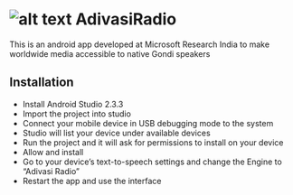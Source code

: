 # ![alt text](https://raw.githubusercontent.com/brijmohan/AdivasiRadio/master/app/src/main/res/mipmap-xxhdpi/ic_launcher.png "Adivasi Radio") AdivasiRadio
This is an android app developed at Microsoft Research India to make worldwide media accessible to native Gondi speakers

## Installation
- Install Android Studio 2.3.3
- Import the project into studio
- Connect your mobile device in USB debugging mode to the system
- Studio will list your device under available devices
- Run the project and it will ask for permissions to install on your device
- Allow and install
- Go to your device’s text-to-speech settings and change the Engine to “Adivasi Radio”
- Restart the app and use the interface
